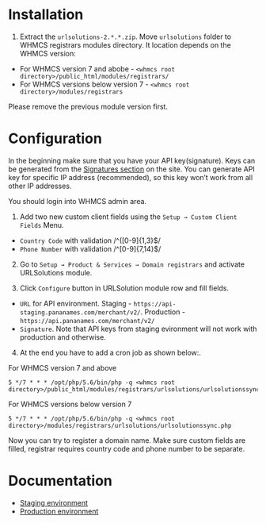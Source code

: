 # Installation

1. Extract the `urlsolutions-2.*.*.zip`. Move `urlsolutions` folder to WHMCS registrars modules directory. It location depends on the WHMCS version:

- For WHMCS version 7 and abobe - `<whmcs root directory>/public_html/modules/registrars/`
- For WHMCS versions below version 7 - `<whmcs root directory>/modules/registrars`

Please remove the previous module version first.

# Configuration

In the beginning make sure that you have your API key(signature). Keys can be generated from the [Signatures section](https://mcp-admin.pananames.com/profile/signatures) on the site. You can generate API key for specific IP address (recommended), so this key won’t work from all other IP addresses.

You should login into WHMCS admin area.

1. Add two new custom client fields using the `Setup → Custom Client Fields` Menu.

 - `Country Code` with validation /^([0-9]{1,3}$/
 - `Phone Number` with validation /^[0-9]{7,14}$/

2. Go to `Setup → Product & Services → Domain registrars` and activate URLSolutions module.

3. Click `Configure` button in URLSolution module row and fill fields.

- `URL` for API environment. Staging - `https://api-staging.pananames.com/merchant/v2/`. Production - `https://api.pananames.com/merchant/v2/`
- `Signature`. Note that API keys from staging evironment will not work with production and otherwise.


4. At the end you have to add a cron job as shown below:.

For WHMCS version 7 and above

```
5 */7 * * * /opt/php/5.6/bin/php -q <whmcs root directory>/public_html/modules/registrars/urlsolutions/urlsolutionssync.php
```

For WHMCS versions below version 7

```
5 */7 * * * /opt/php/5.6/bin/php -q <whmcs root directory>/modules/registrars/urlsolutions/urlsolutionssync.php
```

Now you can try to register a domain name. Make sure custom fields are filled, registrar requires country code and phone number to be separate.

# Documentation

- [Staging environment](https://docs-staging.pananames.com/)
- [Production environment](https://docs.pananames.com/)